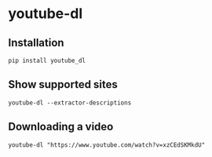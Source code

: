 youtube-dl
==========


Installation
--------------------------------------------------
`pip install youtube_dl`


Show supported sites
--------------------------------------------------
`youtube-dl --extractor-descriptions`


Downloading a video
--------------------------------------------------
`youtube-dl "https://www.youtube.com/watch?v=xzCEdSKMkdU"`
